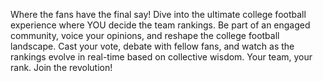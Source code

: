 Where the fans have the final say! Dive into the ultimate college football experience where YOU decide the team rankings. Be part of an engaged community, voice your opinions, and reshape the college football landscape. Cast your vote, debate with fellow fans, and watch as the rankings evolve in real-time based on collective wisdom. Your team, your rank. Join the revolution!